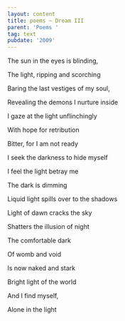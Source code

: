 ```yaml
---
layout: content
title: poems ~ Dream III
parent: 'Poems '
tag: text
pubdate: '2009'
---
```

The sun in the eyes is blinding,

The light, ripping and scorching

Baring the last vestiges of my soul,

Revealing the demons I nurture inside

I gaze at the light unflinchingly

With hope for retribution

Bitter, for I am not ready

I seek the darkness to hide myself

I feel the light betray me

The dark is dimming

Liquid light spills over to the shadows

Light of dawn cracks the sky

Shatters the illusion of night

The comfortable dark

Of womb and void

Is now naked and stark

Bright light of the world

And I find myself,

Alone in the light
